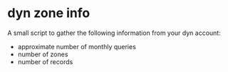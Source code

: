 # dyn zone info

A small script to gather the following information from your dyn account:
- approximate number of monthly queries
- number of zones
- number of records

